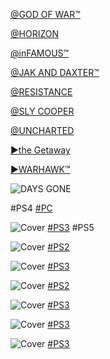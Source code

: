 <!-- 

<details>
<summary>layout: page
title: "SONY"
permalink: https://jeuxsf.github.io/JSF/sony/

</details>
  
#### hidden field with metadata

-->

[@GOD OF WAR™](godofwar.md)

[@HORIZON](horizon.md)

[@inFAMOUS™]()

[@JAK AND DAXTER™]()

[@RESISTANCE]()

[@SLY COOPER]()

[@UNCHARTED]()

[►the Getaway](theGetaway.md)

[►WARHAWK™]()

![DAYS GONE](https://www.mobygames.com/images/covers/l/705897-days-gone-playstation-4-front-cover.png)

#PS4 [#PC]()

![Cover](https://www.mobygames.com/images/covers/l/670843-demon-s-souls-playstation-3-front-cover.jpg)
[#PS3](https://ouo.io/e9VJXn) #PS5

![Cover](https://www.mobygames.com/images/covers/l/728378-downhill-domination-playstation-2-front-cover.jpg)
[#PS2](https://ouo.io/tVCG62)

![Cover](https://www.mobygames.com/images/covers/l/129602-heavenly-sword-playstation-3-front-cover.jpg)
[#PS3](https://ouo.io/a4Fk9A)

![Cover](https://www.mobygames.com/images/covers/l/38227-rise-to-honor-playstation-2-front-cover.jpg)
[#PS2](https://ouo.io/iMfBQz)

![Cover](https://www.mobygames.com/images/covers/l/108253-lair-playstation-3-front-cover.jpg)
[#PS3](https://ouo.io/i23476)

![Cover](https://www.mobygames.com/images/covers/l/290125-puppeteer-playstation-3-front-cover.jpg)
[#PS3](https://ouo.io/8Bmhap)

![Cover](https://www.mobygames.com/images/covers/l/304789-rain-playstation-3-front-cover.jpg)
[#PS3](https://ouo.io/jP5dVCl)


